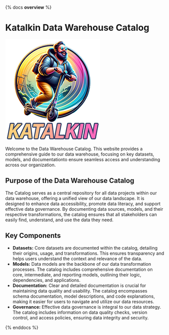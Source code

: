 {% docs __overview__ %}

# Katalkin Data Warehouse Catalog

![Katalkin logo](https://github.com/Inzhenerka/dbt-course-materials/blob/main/art/katalkin-logo.png?raw=true)

Welcome to the Data Warehouse Catalog.
This website provides a comprehensive guide to our data warehouse, focusing on key datasets, models,
and documentationto ensure seamless access and understanding across our organization.

## Purpose of the Data Warehouse Catalog
The Catalog serves as a central repository for all data projects within our data warehouse,
offering a unified view of our data landscape.
It is designed to enhance data accessibility, promote data literacy, and support effective data governance.
By documenting data sources, models, and their respective transformations, the catalog ensures that
all stakeholders can easily find, understand, and use the data they need.

## Key Components

- **Datasets:** Core datasets are documented within the catalog, detailing their origins, usage, and transformations.
This ensures transparency and helps users understand the context and relevance of the data.
- **Models:** Data models are the backbone of our data transformation processes.
The catalog includes comprehensive documentation on core, intermediate, and reporting models,
outlining their logic, dependencies, and applications.
- **Documentation:** Clear and detailed documentation is crucial for maintaining data quality and usability.
The catalog encompasses schema documentation, model descriptions, and code explanations,
making it easier for users to navigate and utilize our data resources.
- **Governance:** Effective data governance is integral to our data strategy.
The catalog includes information on data quality checks, version control, and access policies, ensuring data integrity and security.

{% enddocs %}
